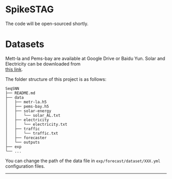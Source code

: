 # SpikeSTAG

The code will be open-sourced shortly.

# Datasets

Mett-la and Pems-bay are available at Google Drive or Baidu Yun. Solar and Electricity can be downloaded from  
[this link](https://github.com/laiguokun/multivariate-time-series-data).

The folder structure of this project is as follows:

```
SeqSNN
├── README.md
├── data
│   ├── metr-la.h5
│   ├── pems-bay.h5
│   ├── solar-energy
│   │   └── solar_AL.txt
│   ├── electricity
│   │   └── electricity.txt
│   ├── traffic
│   │   └── traffic.txt
│   ├── forecaster
│   └── outputs
├── exp
└── ...
```

You can change the path of the data file in `exp/forecast/dataset/XXX.yml` configuration files.

---

